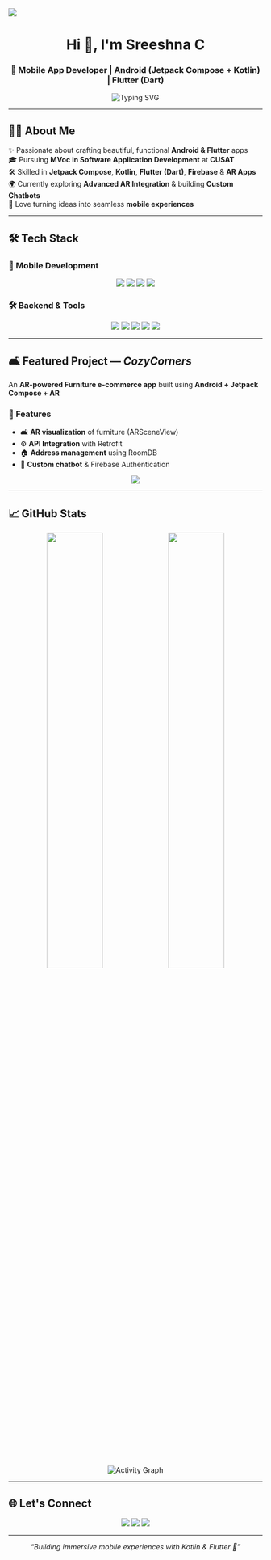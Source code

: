 <img src="https://capsule-render.vercel.app/api?type=waving&color=F77737&height=120&section=header" />

<h1 align="center">Hi 👋, I'm Sreeshna C</h1>
<h3 align="center">🚀 Mobile App Developer | Android (Jetpack Compose + Kotlin) | Flutter (Dart)</h3>

<p align="center">
  <img src="https://readme-typing-svg.demolab.com?font=Fira+Code&weight=600&size=22&pause=1000&color=F77737&center=true&vCenter=true&width=600&lines=Mobile+Developer+%7C+Android+%26+Flutter;Jetpack+Compose+%2B+Kotlin+%2B+Dart;AR+Apps+%7C+Smooth+UI%2FUX+Design;Let's+build+awesome+apps+together!+%F0%9F%9A%80" alt="Typing SVG" />
</p>

---

## 👩‍💻 About Me

✨ Passionate about crafting beautiful, functional **Android & Flutter** apps  
🎓 Pursuing **MVoc in Software Application Development** at **CUSAT**  
🛠️ Skilled in **Jetpack Compose**, **Kotlin**, **Flutter (Dart)**, **Firebase** & **AR Apps**  
🌍 Currently exploring **Advanced AR Integration** & building **Custom Chatbots**  
📲 Love turning ideas into seamless **mobile experiences**

---

## 🛠️ Tech Stack

### 📱 Mobile Development

<p align="center">
  <img src="https://img.shields.io/badge/Kotlin-7F52FF?style=for-the-badge&logo=kotlin&logoColor=white"/>
  <img src="https://img.shields.io/badge/Jetpack%20Compose-4285F4?style=for-the-badge&logo=android&logoColor=white"/>
  <img src="https://img.shields.io/badge/Flutter-02569B?style=for-the-badge&logo=flutter&logoColor=white"/>
  <img src="https://img.shields.io/badge/Dart-0175C2?style=for-the-badge&logo=dart&logoColor=white"/>
</p>

### 🛠️ Backend & Tools

<p align="center">
  <img src="https://img.shields.io/badge/Firebase-FFCA28?style=for-the-badge&logo=firebase&logoColor=white"/>
  <img src="https://img.shields.io/badge/RoomDB-4479A1?style=for-the-badge&logo=sqlite&logoColor=white"/>
  <img src="https://img.shields.io/badge/Retrofit-009688?style=for-the-badge&logo=android&logoColor=white"/>
  <img src="https://img.shields.io/badge/ARSceneView-FF7043?style=for-the-badge&logo=google&logoColor=white"/>
  <img src="https://img.shields.io/badge/Git-F05032?style=for-the-badge&logo=git&logoColor=white"/>
</p>

---

## 🛋️ Featured Project — *CozyCorners*

An **AR-powered Furniture e-commerce app** built using **Android + Jetpack Compose + AR**

### 📌 Features
- 🛋️ **AR visualization** of furniture (ARSceneView)
- ⚙️ **API Integration** with Retrofit  
- 🏠 **Address management** using RoomDB  
- 🤖 **Custom chatbot** & Firebase Authentication  

<p align="center">
  <a href="https://github.com/Sreashna/cozycorners"><img src="https://img.shields.io/badge/GitHub%20Repo-181717?style=for-the-badge&logo=github&logoColor=white"/></a>
</p>

---

## 📈 GitHub Stats

<p align="center">
  <img src="https://github-readme-stats.vercel.app/api?username=Sreashna&show_icons=true&theme=tokyonight&hide_border=true&border_radius=10" width="47%" />
  <img src="https://streak-stats.demolab.com?user=Sreashna&theme=tokyonight&hide_border=true&border_radius=10" width="47%" />
</p>

<p align="center">
  <img src="https://github-readme-activity-graph.vercel.app/graph?username=Sreashna&theme=tokyo-night&bg_color=0d1117&hide_border=true&radius=10" alt="Activity Graph" />
</p>

---

## 🌐 Let's Connect

<p align="center">
  <a href="https://www.linkedin.com/in/sreeshnac/" target="blank"><img src="https://img.shields.io/badge/LinkedIn-0A66C2?style=for-the-badge&logo=linkedin&logoColor=white"/></a>
  <a href="mailto:sreeshnacnair@gmail.com"><img src="https://img.shields.io/badge/Gmail-D14836?style=for-the-badge&logo=gmail&logoColor=white"/></a>
  <a href="https://github.com/Sreashna"><img src="https://img.shields.io/badge/GitHub-181717?style=for-the-badge&logo=github&logoColor=white"/></a>
</p>

---

<p align="center"><i>“Building immersive mobile experiences with Kotlin & Flutter 🚀”</i></p>
